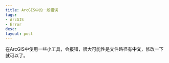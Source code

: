 ```yaml
---
title: ArcGIS中的一般错误
tags:
- ArcGIS
- Error
desc: 
layout: post
---
```


在ArcGIS中使用一些小工具，会报错，很大可能性是文件路径有**中文**，修改一下就可以了。
